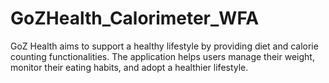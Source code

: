 # GoZHealth_Calorimeter_WFA
GoZ Health aims to support a healthy lifestyle by providing diet and calorie counting functionalities. The application helps users manage their weight, monitor their eating habits, and adopt a healthier lifestyle.
